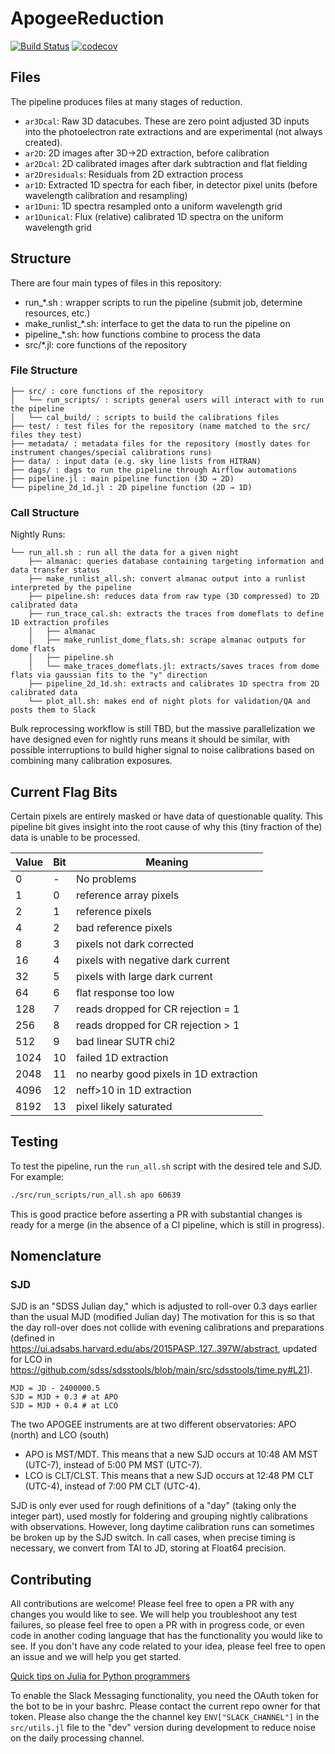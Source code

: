 # ApogeeReduction

[![Build Status](https://github.com/andrew-saydjari/ApogeeReduction.jl/actions/workflows/CI.yml/badge.svg?branch=main)](https://github.com/andrew-saydjari/ApogeeReduction.jl/actions/workflows/CI.yml?query=branch%3Amain)
[![codecov](https://codecov.io/gh/andrew-saydjari/ApogeeReduction.jl/branch/main/graph/badge.svg?branch=main)](https://codecov.io/gh/andrew-saydjari/ApogeeReduction.jl)

## Files
The pipeline produces files at many stages of reduction.
- `ar3Dcal`: Raw 3D datacubes. These are zero point adjusted 3D inputs into the photoelectron rate extractions and are experimental (not always created).
- `ar2D`: 2D images after 3D→2D extraction, before calibration
- `ar2Dcal`: 2D calibrated images after dark subtraction and flat fielding
- `ar2Dresiduals`: Residuals from 2D extraction process
- `ar1D`: Extracted 1D spectra for each fiber, in detector pixel units (before wavelength calibration and resampling)
- `ar1Duni`: 1D spectra resampled onto a uniform wavelength grid
- `ar1Dunical`: Flux (relative) calibrated 1D spectra on the uniform wavelength grid

## Structure

There are four main types of files in this repository:
- run_*.sh : wrapper scripts to run the pipeline (submit job, determine resources, etc.)
- make_runlist_*.sh: interface to get the data to run the pipeline on
- pipeline_*.sh: how functions combine to process the data
- src/*.jl: core functions of the repository

### File Structure
```
├── src/ : core functions of the repository
│   └── run_scripts/ : scripts general users will interact with to run the pipeline
│   └── cal_build/ : scripts to build the calibrations files
├── test/ : test files for the repository (name matched to the src/ files they test)
├── metadata/ : metadata files for the repository (mostly dates for instrument changes/special calibrations runs)
├── data/ : input data (e.g. sky line lists from HITRAN)
├── dags/ : dags to run the pipeline through Airflow automations
├── pipeline.jl : main pipeline function (3D → 2D)
└── pipeline_2d_1d.jl : 2D pipeline function (2D → 1D)
```

### Call Structure

Nightly Runs:
```
└── run_all.sh : run all the data for a given night
    ├── almanac: queries database containing targeting information and data transfer status
    ├── make_runlist_all.sh: convert almanac output into a runlist interpreted by the pipeline
    ├── pipeline.sh: reduces data from raw type (3D compressed) to 2D calibrated data
    ├── run_trace_cal.sh: extracts the traces from domeflats to define 1D extraction profiles
    │   ├── almanac
    │   ├── make_runlist_dome_flats.sh: scrape almanac outputs for dome flats
    │   ├── pipeline.sh
    │   └── make_traces_domeflats.jl: extracts/saves traces from dome flats via gaussian fits to the "y" direction
    ├── pipeline_2d_1d.sh: extracts and calibrates 1D spectra from 2D calibrated data
    └── plot_all.sh: makes end of night plots for validation/QA and posts them to Slack
```

Bulk reprocessing workflow is still TBD, but the massive parallelization we have designed even for nightly runs means it should be similar, with possible interruptions to build higher signal to noise calibrations based on combining many calibration exposures.

## Current Flag Bits

Certain pixels are entirely masked or have data of questionable quality. This pipeline bit gives insight into the root cause of why this (tiny fraction of the) data is unable to be processed.

| Value         | Bit         | Meaning     |
| ----------- | ----------- | ----------- |
| 0     | -     | No problems       |
| 1     | 0     | reference array pixels |
| 2     | 1     | reference pixels |
| 4     | 2     | bad reference pixels |
| 8     | 3     | pixels not dark corrected |
| 16    | 4     | pixels with negative dark current |
| 32    | 5     | pixels with large dark current |
| 64    | 6     | flat response too low |
| 128   | 7     | reads dropped for CR rejection = 1 |
| 256   | 8     | reads dropped for CR rejection > 1 |
| 512   | 9     | bad linear SUTR chi2 |
| 1024  | 10    | failed 1D extraction |
| 2048  | 11    | no nearby good pixels in 1D extraction |
| 4096  | 12    | neff>10 in 1D extraction |
| 8192  | 13    | pixel likely saturated |


## Testing

To test the pipeline, run the `run_all.sh` script with the desired tele and SJD. For example:

```bash
./src/run_scripts/run_all.sh apo 60639
```

This is good practice before asserting a PR with substantial changes is ready for a merge (in the absence of a CI pipeline, which is still in progress).


## Nomenclature
### SJD
SJD is an "SDSS Julian day," which is adjusted to roll-over 0.3 days earlier than the usual MJD (modified Julian day) The motivation for this is so that the day roll-over does not collide with evening calibrations and preparations (defined in https://ui.adsabs.harvard.edu/abs/2015PASP..127..397W/abstract, updated for LCO in https://github.com/sdss/sdsstools/blob/main/src/sdsstools/time.py#L21).

```
MJD = JD - 2400000.5
SJD = MJD + 0.3 # at APO
SJD = MJD + 0.4 # at LCO
```

The two APOGEE instruments are at two different observatories: APO (north) and LCO (south)
- APO is MST/MDT. This means that a new SJD occurs at 10:48 AM MST (UTC-7), instead of 5:00 PM MST (UTC-7).
- LCO is CLT/CLST. This means that a new SJD occurs at 12:48 PM CLT (UTC-4), instead of 7:00 PM CLT (UTC-4).

SJD is only ever used for rough definitions of a "day" (taking only the integer part), used mostly for foldering and grouping nightly calibrations with observations. However, long daytime calibration runs can sometimes be broken up by the SJD switch. In call cases, when precise timing is necessary, we convert from TAI to JD, storing at Float64 precision.

## Contributing

All contributions are welcome! Please feel free to open a PR with any changes you would like to see. We will help you troubleshoot any test failures, so please feel free to open a PR with in progress code, or even code in another coding language that has the functionality you would like to see. If you don't have any code related to your idea, please feel free to open an issue and we will help you get started.

[Quick tips on Julia for Python programmers](https://docs.julialang.org/en/v1/manual/noteworthy-differences/#Noteworthy-differences-from-Python)

To enable the Slack Messaging functionality, you need the OAuth token for the bot to be in your bashrc. Please contact the current repo owner for that token. Please also change the the channel key `ENV["SLACK_CHANNEL"]` in the `src/utils.jl` file to the "dev" version during development to reduce noise on the daily processing channel.

